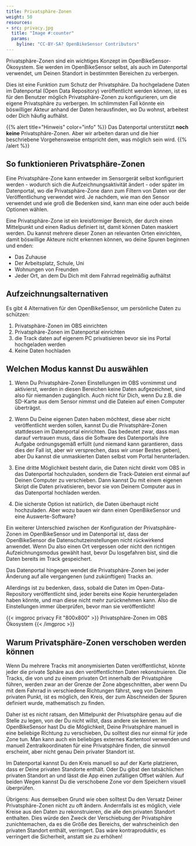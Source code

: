 ```yaml
---
title: Privatsphäre-Zonen
weight: 50
resources:
- src: privacy.jpg
  title: "Image #:counter"
  params:
    byline: "CC-BY-SA? OpenBikeSensor Contributors"
---
```


Privatsphäre-Zonen sind ein wichtiges Konzept im OpenBikeSensor-Ökosystem. Sie werden im OpenBikeSensor selbst, als auch im Datenportal verwendet, um Deinen Standort in bestimmten Bereichen zu verbergen.

Dies ist eine Funktion zum Schutz der Privatsphäre.
Da hochgeladene Daten im Datenportal (Open Data Repository) veröffentlicht werden können, ist es für den Benutzer möglich Privatsphäre-Zonen zu konfigurieren, um die eigene Privatsphäre zu verbergen.
Im schlimmsten Fall könnte ein böswilliger Akteur anhand der Daten herausfinden, wo Du wohnst, arbeitest oder Dich häufig aufhälst.

{{% alert title="Hinweis" color="info" %}}
Das Datenportal unterstützt **noch keine** Privatsphäre-Zonen. Aber wir arbeiten daran und die hier beschriebene Vorgehensweise entspricht dem, was möglich sein wird.
{{% /alert %}}

## So funktionieren Privatsphäre-Zonen

Eine Privatsphäre-Zone kann entweder im Sensorgerät selbst konfiguriert werden - wodurch sich die Aufzeichnungsaktivität ändert - oder später im Datenportal, wo die Privatsphäre-Zone dann zum Filtern von Daten vor der Veröffentlichung verwendet wird.
Je nachdem, wie man den Sensor verwendet und wie groß die Bedenken sind, kann man eine oder auch beide Optionen wählen.

Eine Privatsphäre-Zone ist ein kreisförmiger Bereich, der durch einen Mittelpunkt und einen Radius definiert ist, damit können Daten maskiert werden.
Du kannst mehrere dieser Zonen an relevanten Orten einrichten, damit böswillige Akteure nicht erkennen können, wo deine Spuren beginnen und enden:

* Das Zuhause
* Der Arbeitsplatz, Schule, Uni
* Wohnungen von Freunden
* Jeder Ort, an dem Du Dich mit dem Fahrrad regelmäßig aufhältst

## Aufzeichnungsalternativen

Es gibt 4 Alternativen für den OpenBikeSensor, um persönliche Daten zu schützen:

1. Privatsphäre-Zonen im OBS einrichten
2. Privatsphäre-Zonen im Datenportal einrichten
3. die Track daten auf eigenem PC privatisieren bevor sie ins Portal hochgeladen werden
4. Keine Daten hochladen

## Welchen Modus kannst Du auswählen

1. Wenn Du Privatsphäre-Zonen Einstellungen im OBS vornimmst und aktivierst, werden in diesen Bereichen keine Daten aufgezeichnet, sind also für niemanden zugänglich.
   Auch nicht für Dich, wenn Du z.B. die SD-Karte aus dem Sensor nimmst und die Dateien auf einen Computer überträgst.

2. Wenn Du Deine eigenen Daten haben möchtest, diese aber nicht veröffentlicht werden sollen, kannst Du die Privatsphäre-Zonen stattdessen im Datenportal einrichten.
   Das bedeutet zwar, dass man darauf vertrauen muss, dass die Software des Datenportals ihre Aufgabe ordnungsgemäß erfüllt (und niemand kann garantieren, dass dies der Fall ist, aber wir versprechen, dass wir unser Bestes geben), aber Du kannst die unmaskierten Daten selbst vom Portal herunterladen.

3. Eine dritte Möglichkeit besteht darin, die Daten nicht direkt vom OBS in das Datenportal hochzuladen, sondern die Track-Dateien erst einmal auf Deinen Computer zu verschieben.
   Dann kannst Du mit einem eigenen Skript die Daten privatisieren, bevor sie von Deinem Computer aus in das Datenportal hochladen werden.

4. Die sicherste Option ist natürlich, die Daten überhaupt nicht hochzuladen. Aber wozu bauen wir dann einen OpenBikeSensor und eine Auswerte-Software?

Ein weiterer Unterschied zwischen der Konfiguration der Privatsphäre-Zonen im OpenBikeSensor und im Datenportal ist, dass der OpenBikeSensor die Datenschutzeinstellungen nicht rückwirkend anwendet.
Wenn Du also einen Ort vergessen oder nicht den richtigen Aufzeichnungsmodus gewählt hast, bevor Du losgefahren bist, sind die Daten bereits im Track gespeichert.

Das Datenportal hingegen wendet die Privatsphäre-Zonen bei jeder Änderung auf alle vergangenen (und zukünftigen) Tracks an.

Allerdings ist zu bedenken, dass, sobald die Daten im Open-Data-Repository veröffentlicht sind, jeder bereits eine Kopie heruntergeladen haben könnte, und man diese nicht mehr zurücknehmen kann.
Also die Einstellungen immer überprüfen, bevor man sie veröffentlicht!

{{< imgproc privacy Fit "800x800" >}}
Privatsphäre-Zonen im OBS Ökosystem
{{< /imgproc >}}

## Warum Privatsphäre-Zonen verschoben werden können

Wenn Du mehrere Tracks mit anonymisierten Daten veröffentlichst, könnte jeder die private Sphäre aus den veröffentlichten Daten rekonstruieren.
Die Tracks, die von und zu einem privaten Ort innerhalb der Privatsphäre führen, werden zwar an der Grenze der Zone abgeschnitten, aber wenn Du mit dem Fahrrad in verschiedene Richtungen fährst, weg von Deinem privaten Punkt, ist es möglich, den Kreis, der zum Abschneiden der Spuren definiert wurde, mathematisch zu finden.

Daher ist es nicht ratsam, den Mittelpunkt der Privatsphäre genau auf die Stelle zu legen, von der Du nicht willst, dass andere sie kennen.
Im OpenBikeSensor hast Du die Möglichkeit, Deine Privatsphäre manuell in eine beliebige Richtung zu verschieben, Du solltest dies nur einmal für jede Zone tun.
Man kann auch ein beliebiges externes Kartentool verwenden und manuell Zentralkoordinaten für eine Privatsphäre finden, die sinnvoll erscheint, aber nicht genau Dein privater Standort ist.

Im Datenportal kannst Du den Kreis manuell so auf der Karte platzieren, dass er Deine privaten Standorte enthält. Oder Du gibst den tatsächlichen privaten Standort an und lässt die App einen zufälligen Offset wählen.
Auf beiden Wegen kannst Du die verschobene Zone vor dem Speichern visuell überprüfen.

Übrigens: Aus demselben Grund wie oben solltest Du den Versatz Deiner Privatsphäre-Zonen nicht zu oft ändern. Andernfalls ist es möglich, viele Kreise aus den Daten zu rekonstruieren, die alle den privaten Standort enthalten.
Dies würde den Zweck der Verschiebung der Privatsphäre zunichtemachen, da es die Größe des Bereichs, der wahrscheinlich den privaten Standort enthält, verringert. Das wäre kontraproduktiv, es verringert die Sicherheit, anstatt sie zu erhöhen!

